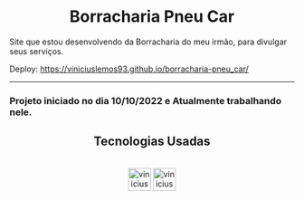 <h1 align="center">Borracharia Pneu Car</h1>

Site que estou desenvolvendo da Borracharia do meu irmão, para divulgar seus serviços.

Deploy: https://viniciuslemos93.github.io/borracharia-pneu_car/
<hr>
<h3> Projeto iniciado no dia 10/10/2022 e Atualmente trabalhando nele. </h3>

<h2 align="center">Tecnologias Usadas</h2>
<div align="center">
     <div style="display: inline_block margin-left:auto margin-rigth:auto"><br>
        <img align="lef" alt="vinicius-html" height="40 widht="50" src="https://cdn.jsdelivr.net/gh/devicons/devicon/icons/html5/html5-plain-wordmark.svg" />
        <img align="lef" alt="vinicius-css" height="40 widht="50" src="https://cdn.jsdelivr.net/gh/devicons/devicon/icons/css3/css3-plain-wordmark.svg" />
    </div>
</div>
